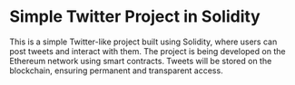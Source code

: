 # Simple Twitter Project in Solidity

This is a simple Twitter-like project built using Solidity, where users can post tweets and interact with them. The project is being developed on the Ethereum network using smart contracts. Tweets will be stored on the blockchain, ensuring permanent and transparent access.
